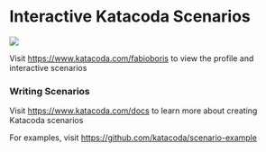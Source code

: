 # Interactive Katacoda Scenarios

[![](http://shields.katacoda.com/katacoda/fabioboris/count.svg)](https://www.katacoda.com/fabioboris "Get your profile on Katacoda.com")

Visit https://www.katacoda.com/fabioboris to view the profile and interactive scenarios

### Writing Scenarios
Visit https://www.katacoda.com/docs to learn more about creating Katacoda scenarios

For examples, visit https://github.com/katacoda/scenario-example
